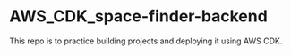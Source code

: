 # AWS_CDK_space-finder-backend
This repo is to practice building projects and deploying it using AWS CDK.
